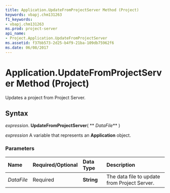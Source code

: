 ```yaml
---
title: Application.UpdateFromProjectServer Method (Project)
keywords: vbapj.chm131263
f1_keywords:
- vbapj.chm131263
ms.prod: project-server
api_name:
- Project.Application.UpdateFromProjectServer
ms.assetid: f37bb573-2d25-b4f9-21ba-109db75962f6
ms.date: 06/08/2017
---
```



# Application.UpdateFromProjectServer Method (Project)

Updates a project from Project Server.


## Syntax

 _expression_. **UpdateFromProjectServer**( ** _DataFile_** )

 _expression_ A variable that represents an **Application** object.


### Parameters



|**Name**|**Required/Optional**|**Data Type**|**Description**|
|:-----|:-----|:-----|:-----|
| _DataFile_|Required|**String**|The data file to update from Project Server.|

